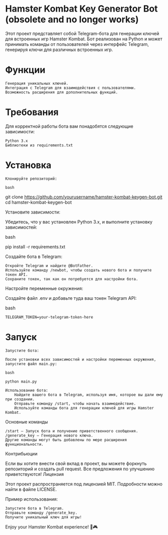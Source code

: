 # Hamster Kombat Key Generator Bot (obsolete and no longer works)

Этот проект представляет собой Telegram-бота для генерации ключей для встроенных игр Hamster Kombat. Бот реализован на Python и может принимать команды от пользователей через интерфейс Telegram, генерируя ключи для различных встроенных игр.

# Функции

    Генерация уникальных ключей.
    Интеграция с Telegram для взаимодействия с пользователями.
    Возможность расширения для дополнительных функций.

# Требования

Для корректной работы бота вам понадобятся следующие зависимости:

    Python 3.x
    Библиотеки из requirements.txt

# Установка

    Клонируйте репозиторий: 

    bash

git clone https://github.com/yourusername/hamster-kombat-keygen-bot.git
cd hamster-kombat-keygen-bot

Установите зависимости:

Убедитесь, что у вас установлен Python 3.x, и выполните установку зависимостей:

bash

pip install -r requirements.txt

Создайте бота в Telegram:

    Откройте Telegram и найдите @BotFather.
    Используйте команду /newbot, чтобы создать нового бота и получите токен API.
    Сохраните токен, так как он потребуется для настройки бота.

Настройте переменные окружения:

Создайте файл .env и добавьте туда ваш токен Telegram API:

bash

    TELEGRAM_TOKEN=your-telegram-token-here

# Запуск

    Запустите бота:

    После установки всех зависимостей и настройки переменных окружения, запустите файл main.py:

    bash

    python main.py

    Использование бота:
        Найдите вашего бота в Telegram, используя имя, которое вы дали ему при создании.
        Отправьте команду /start, чтобы начать взаимодействие.
        Используйте команды бота для генерации ключей для игры Hamster Kombat.

Основные команды

    /start — Запуск бота и получение приветственного сообщения.
    /generate_key — Генерация нового ключа.
    Другие команды могут быть добавлены по мере расширения функциональности.

Контрибьюции

Если вы хотите внести свой вклад в проект, вы можете форкнуть репозиторий и создать pull request. Все предложения по улучшению приветствуются!
Лицензия

Этот проект распространяется под лицензией MIT. Подробности можно найти в файле LICENSE.

Пример использования:

    Запустите бота в Telegram.
    Отправьте команду /generate_key.
    Получите уникальный ключ для игры!

Enjoy your Hamster Kombat experience! 🐹🎮
